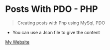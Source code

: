 # Posts With PDO - PHP

> Creating posts with Php using MySql, PDO

- You can use a Json file to give the content

[My Website](https://wesleytech.me)
